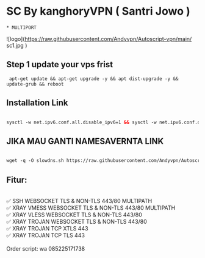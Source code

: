 
# SC By kanghoryVPN ( Santri Jowo )
```
* MULTIPORT
```
![logo](https://raw.githubusercontent.com/Andyvpn/Autoscript-vpn/main/ sc1.jpg
)
## Step 1 update your vps frist
```
 apt-get update && apt-get upgrade -y && apt dist-upgrade -y && update-grub && reboot
 ```
## Installation Link<br>

  ```html

sysctl -w net.ipv6.conf.all.disable_ipv6=1 && sysctl -w net.ipv6.conf.default.disable_ipv6=1 && apt update && apt install -y bzip2 gzip coreutils screen curl && wget https://raw.githubusercontent.com/Andyvpn/Autoscript-vpn/main/setupku.sh && chmod +x setupku.sh && ./setupku.sh
  ```
## JIKA MAU GANTI NAMESAVERNTA LINK<br>

  ```html

wget -q -O slowdns.sh https://raw.githubusercontent.com/Andyvpn/Autoscript-by-azi/main/autoscript-ssh-slowdns-main/slowdns.sh && chmod +x slowdns.sh && ./slowdns.sh
  ```  

## Fitur:
<br>
✅ SSH WEBSOCKET TLS & NON-TLS 443/80 MULTIPATH<br>
✅ XRAY VMESS WEBSOCKET TLS & NON-TLS 443/80 MULTIPATH<br>
✅ XRAY VLESS WEBSOCKET TLS & NON-TLS 443/80<br>
✅ XRAY TROJAN WEBSOCKET TLS & NON-TLS 443/80<br>
✅ XRAY TROJAN TCP XTLS 443<br>
✅ XRAY TROJAN TCP TLS 443<br>
<br>
Order script: wa 085225171738
